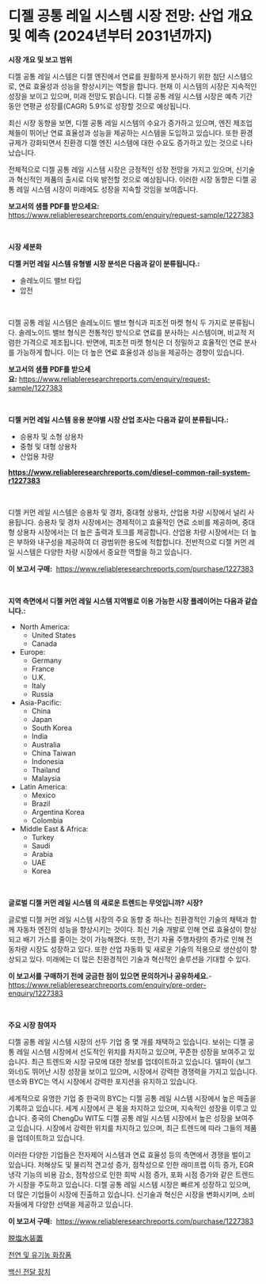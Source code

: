 <p><h1>디젤 공통 레일 시스템 시장 전망: 산업 개요 및 예측 (2024년부터 2031년까지)</h1></p><p><strong>시장 개요 및 보고 범위</strong></p>
<p><p>디젤 공통 레일 시스템은 디젤 엔진에서 연료를 원활하게 분사하기 위한 첨단 시스템으로, 연료 효율성과 성능을 향상시키는 역할을 합니다. 현재 이 시스템의 시장은 지속적인 성장을 보이고 있으며, 미래 전망도 밝습니다. 디젤 공통 레일 시스템 시장은 예측 기간 동안 연평균 성장률(CAGR) 5.9%로 성장할 것으로 예상됩니다. </p><p>최신 시장 동향을 보면, 디젤 공통 레일 시스템의 수요가 증가하고 있으며, 엔진 제조업체들이 뛰어난 연료 효율성과 성능을 제공하는 시스템을 도입하고 있습니다. 또한 환경 규제가 강화되면서 친환경 디젤 엔진 시스템에 대한 수요도 증가하고 있는 것으로 나타났습니다.</p><p>전체적으로 디젤 공통 레일 시스템 시장은 긍정적인 성장 전망을 가지고 있으며, 신기술과 혁신적인 제품의 출시로 더욱 발전할 것으로 예상됩니다. 이러한 시장 동향은 디젤 공통 레일 시스템 시장이 미래에도 성장을 지속할 것임을 보여줍니다.</p></p>
<p><strong>보고서의 샘플 PDF를 받으세요:</strong> <a href="https://www.reliableresearchreports.com/enquiry/request-sample/1227383">https://www.reliableresearchreports.com/enquiry/request-sample/1227383</a></p>
<p>&nbsp;</p>
<p><strong>시장 세분화</strong></p>
<p><strong>디젤 커먼 레일 시스템 유형별 시장 분석은 다음과 같이 분류됩니다.:</strong></p>
<p><ul><li>솔레노이드 밸브 타입</li><li>압전</li></ul></p>
<p>&nbsp;</p>
<p><p>디젤 공통 레일 시스템은 솔레노이드 밸브 형식과 피조전 마켓 형식 두 가지로 분류됩니다. 솔레노이드 밸브 형식은 전통적인 방식으로 연료를 분사하는 시스템이며, 비교적 저렴한 가격으로 제조됩니다. 반면에, 피조전 마켓 형식은 더 정밀하고 효율적인 연료 분사를 가능하게 합니다. 이는 더 높은 연료 효율성과 성능을 제공하는 경향이 있습니다.</p></p>
<p><strong>보고서의 샘플 PDF를 받으세요:</strong>&nbsp;<a href="https://www.reliableresearchreports.com/enquiry/request-sample/1227383">https://www.reliableresearchreports.com/enquiry/request-sample/1227383</a></p>
<p>&nbsp;</p>
<p><strong> 디젤 커먼 레일 시스템 응용 분야별 시장 산업 조사는 다음과 같이 분류됩니다.:</strong></p>
<p><ul><li>승용차 및 소형 상용차</li><li>중형 및 대형 상용차</li><li>산업용 차량</li></ul></p>
<p><strong><a href="https://www.reliableresearchreports.com/diesel-common-rail-system-r1227383">https://www.reliableresearchreports.com/diesel-common-rail-system-r1227383</a></strong></p>
<p>&nbsp;</p>
<p><p>디젤 커먼 레일 시스템은 승용차 및 경차, 중대형 상용차, 산업용 차량 시장에서 널리 사용됩니다. 승용차 및 경차 시장에서는 경제적이고 효율적인 연료 소비를 제공하며, 중대형 상용차 시장에서는 더 높은 출력과 토크를 제공합니다. 산업용 차량 시장에서는 더 높은 부하와 내구성을 제공하여 더 광범위한 용도에 적합합니다. 전반적으로 디젤 커먼 레일 시스템은 다양한 차량 시장에서 중요한 역할을 하고 있습니다.</p></p>
<p><strong>이 보고서 구매:</strong>&nbsp; <a href="https://www.reliableresearchreports.com/purchase/1227383">https://www.reliableresearchreports.com/purchase/1227383</a></p>
<p>&nbsp;</p>
<p><strong>지역 측면에서 디젤 커먼 레일 시스템 지역별로 이용 가능한 시장 플레이어는 다음과 같습니다.:</strong></p>
<p><ul>
    <li>
        North America:
        <ul>
            <li>United States</li>
            <li>Canada</li>
        </ul>
    </li>
    <li>
        Europe:
        <ul>
            <li>Germany</li>
            <li>France</li>
            <li>U.K.</li>
            <li>Italy</li>
            <li>Russia</li>
        </ul>
    </li>
    <li>
        Asia-Pacific:
        <ul>
            <li>China</li>
            <li>Japan</li>
            <li>South Korea</li>
            <li>India</li>
            <li>Australia</li>
            <li>China Taiwan</li>
            <li>Indonesia</li>
            <li>Thailand</li>
            <li>Malaysia</li>
        </ul>
    </li>
    <li>
        Latin America:
        <ul>
            <li>Mexico</li>
            <li>Brazil</li>
            <li>Argentina Korea</li>
            <li>Colombia</li>
        </ul>
    </li>
    <li>
        Middle East & Africa:
        <ul>
            <li>Turkey</li>
            <li>Saudi</li>
            <li>Arabia</li>
            <li>UAE</li>
            <li>Korea</li>
        </ul>
    </li>
    </ul></p>
<p>&nbsp;</p>
<p><strong>글로벌 디젤 커먼 레일 시스템 의 새로운 트렌드는 무엇입니까? 시장?</strong></p>
<p><p>글로벌 디젤 커먼 레일 시스템 시장의 주요 동향 중 하나는 친환경적인 기술의 채택과 함께 자동차 엔진의 성능을 향상시키는 것이다. 최신 기술 개발로 인해 연료 효율성이 향상되고 배기 가스를 줄이는 것이 가능해졌다. 또한, 전기 자율 주행차량의 증가로 인해 전동차량 시장도 성장하고 있다. 또한 산업 자동화 및 새로운 기술의 적용으로 생산성이 향상되고 있다. 미래에는 더 많은 친환경적인 기술과 혁신적인 솔루션을 기대할 수 있다.</p></p>
<p><strong>이 보고서를 구매하기 전에 궁금한 점이 있으면 문의하거나 공유하세요.</strong>- <a href="https://www.reliableresearchreports.com/enquiry/pre-order-enquiry/1227383">https://www.reliableresearchreports.com/enquiry/pre-order-enquiry/1227383</a></p>
<p>&nbsp;</p>
<p><strong>주요 시장 참여자</strong></p>
<p><p>디젤 공통 레일 시스템 시장의 선두 기업 중 몇 개를 채택하고 있습니다. 보쉬는 디젤 공통 레일 시스템 시장에서 선도적인 위치를 차지하고 있으며, 꾸준한 성장을 보여주고 있습니다. 최근 트렌드와 시장 규모에 대한 정보를 업데이트하고 있습니다. 델파이 (보그 와너)도 뛰어난 시장 성장을 보이고 있으며, 시장에서 강력한 경쟁력을 가지고 있습니다. 덴소와 BYC는 역시 시장에서 강력한 포지션을 유지하고 있습니다. </p><p>세계적으로 유명한 기업 중 한국의 BYC는 디젤 공통 레일 시스템 시장에서 높은 매출을 기록하고 있습니다. 세계 시장에서 큰 몫을 차지하고 있으며, 지속적인 성장을 이루고 있습니다. 중국의 ChengDu WIT도 디젤 공통 레일 시스템 시장에서 높은 성장을 보여주고 있습니다. 시장에서 강력한 위치를 차지하고 있으며, 최근 트렌드에 따라 그들의 제품을 업데이트하고 있습니다.</p><p>이러한 다양한 기업들은 전자제어 시스템과 연료 효율성 등의 측면에서 경쟁을 벌이고 있습니다. 저해상도 및 물리적 견고성 증가, 점착성으로 인한 래미프랩 이득 증가, EGR 냉각 기능의 비용 감소, 점착성으로 인한 희박 시점 증가, 포화 시점 증가와 같은 트렌드가 시장을 주도하고 있습니다. 디젤 공통 레일 시스템 시장은 빠르게 성장하고 있으며, 더 많은 기업들이 시장에 진출하고 있습니다. 신기술과 혁신은 시장을 변화시키며, 소비자들에게 다양한 선택을 제공하고 있습니다.</p></p>
<p><strong>이 보고서 구매:</strong>&nbsp;&nbsp;<a href="https://www.reliableresearchreports.com/purchase/1227383">https://www.reliableresearchreports.com/purchase/1227383</a></p>
<p><p><a href="https://medium.com/@fabianhoncescu2022/%E8%84%B1%E5%A1%A9%E6%B0%B4%E8%A8%AD%E5%82%99%E3%81%AE%E5%B8%82%E5%A0%B4%E8%AA%BF%E6%9F%BB%E3%83%AC%E3%83%9D%E3%83%BC%E3%83%88-%E3%81%9D%E3%81%AE%E6%AD%B4%E5%8F%B2%E3%81%A82031%E5%B9%B4%E3%81%BE%E3%81%A7%E3%81%AE%E4%BA%88%E6%B8%AC-370854af8b75">脱塩水装置</a></p><p><a href="https://medium.com/@seanturner6262/2024-2031%EB%85%84%EC%9D%84-%EB%8C%80%EC%83%81%EC%9C%BC%EB%A1%9C-%EC%98%88%EC%83%81%EB%90%9C-%EC%9E%90%EC%97%B0%EA%B3%BC-%EC%9C%A0%EA%B8%B0%EB%86%8D-%ED%99%94%EC%9E%A5%ED%92%88-%EC%8B%9C%EC%9E%A5-%EB%8F%99%ED%96%A5-%EB%B0%8F-%EC%8B%9C%EC%9E%A5-%EB%B6%84%EC%84%9D-41826a535434">천연 및 유기농 화장품</a></p><p><a href="https://medium.com/@heatherelasquez5675/%EB%B0%B1%EC%8B%A0-%EB%B0%B0%EC%86%A1-%EC%9E%A5%EC%B9%98-%EC%8B%9C%EC%9E%A5-%EA%B7%9C%EB%AA%A8-cagr-%ED%8A%B8%EB%A0%8C%EB%93%9C-2024-2030-62c189104a9d">백신 전달 장치</a></p></p>